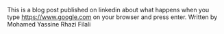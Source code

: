 This is a blog post published on linkedin about what happens when you type https://www.google.com on your browser and press enter.
Written by Mohamed Yassine Rhazi Filali
